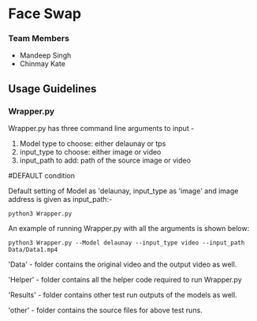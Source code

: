 # Face Swap

### Team Members

- Mandeep Singh
- Chinmay Kate

## Usage Guidelines

### Wrapper.py

Wrapper.py has three command line arguments to input -

1. Model type to choose: either delaunay or tps
2. input_type to choose: either image or video
3. input_path to add: path of the source image or video

#DEFAULT condition

Default setting of Model as 'delaunay, input_type as 'image' and image address is given as input_path:-

```
python3 Wrapper.py
```

An example of running Wrapper.py with all the arguments is shown below:

```
python3 Wrapper.py --Model delaunay --input_type video --input_path Data/Data1.mp4
```

'Data' - folder contains the original video and the output video as well.

'Helper' - folder contains all the helper code required to run Wrapper.py

'Results' - folder contains other test run outputs of the models as well.

'other' - folder contains the source files for above test runs.  

